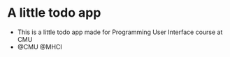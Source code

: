 # A little todo app

* This is a little todo app made for Programming User Interface course at CMU
* @CMU @MHCI
